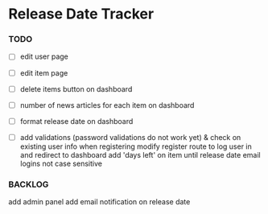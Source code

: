# Release Date Tracker

### TODO
* [ ] edit user page
* [ ] edit item page
* [ ] delete items button on dashboard
* [ ] number of news articles for each item on dashboard
* [ ] format release date on dashboard
* [ ] add validations (password validations do not work yet) & check on existing user info when registering
modify register route to log user in and redirect to dashboard
add 'days left' on item until release date
email logins not case sensitive


### BACKLOG
add admin panel
add email notification on release date
